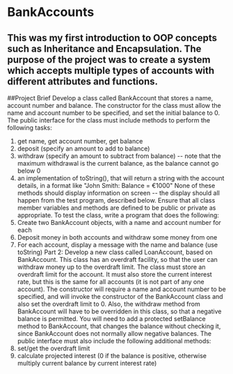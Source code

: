 # BankAccounts
## This was my first introduction to OOP concepts such as Inheritance and Encapsulation. The purpose of the project was to create a system which accepts multiple types of accounts with different attributes and functions.


##Project Brief
Develop a class called  BankAccount that stores a name, account number and balance. The constructor for the class must allow the name and account number to be specified, and set the initial balance to 0. The public interface for the class must include methods to perform the following tasks:
1.	get name, get account number, get balance
2.	deposit (specify an amount to add to balance)
3.	withdraw (specify an amount to subtract from balance) -- note that the maximum withdrawal is the current balance, as the balance cannot go below 0
4.	an implementation of toString(), that will return a string with the account details, in a format like "John Smith: Balance = €1000"
None of these methods should display information on screen -- the display should all happen from the test program, described below. Ensure that all class member variables and methods are defined to be public or private as appropriate.
To test the class, write a program that does the following:
1.	Create two BankAccount objects, with a name and account number for each
2.	Deposit money in both accounts and withdraw some money from one
3.	For each account, display a message with the name and balance (use toString)
Part 2:
Develop a new class called  LoanAccount, based on  BankAccount. This class has an overdraft facility, so that the user can withdraw money up to the overdraft limit. The class must store an overdraft limit for the account. It must also store the current interest rate, but this is the same for all accounts (it is not part of any one account).
The constructor will require a name and account number to be specified, and will invoke the constructor of the  BankAccount class and also set the overdraft limit to 0. Also, the  withdraw method from  BankAccount will have to be overridden in this class, so that a negative balance is permitted. You will need to add a  protected  setBalance method to  BankAccount, that changes the balance without checking it, since  BankAccount does not normally allow negative balances.
The public interface must also include the following additional methods:
1.	set/get the overdraft limit
2.	calculate projected interest (0 if the balance is positive, otherwise multiply current balance by current interest rate)
